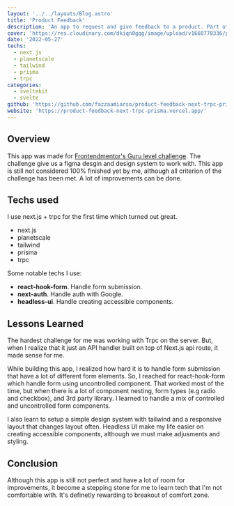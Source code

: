 ```yaml
---
layout: '../../layouts/Blog.astro'
title: 'Product Feedback'
description: 'An app to request and give feedback to a product. Part of Frontendmentor.io Guru challenge'
cover: 'https://res.cloudinary.com/dkiqn0gqg/image/upload/v1660770336/product-feedback-frontendmentor.png'
date: '2022-05-27'
techs:
  - next.js
  - planetscale
  - tailwind
  - prisma
  - trpc
categories:
  - sveltekit
  - svelte
github: 'https://github.com/fazzaamiarso/product-feedback-next-trpc-prisma'
website: 'https://product-feedback-next-trpc-prisma.vercel.app/'
---
```


## Overview

This app was made for [Frontendmentor's Guru level challenge](https://www.frontendmentor.io/challenges/product-feedback-app-wbvUYqjR6/hub/product-feedback-app-1FrgsEUQci). The challenge give us a figma desgin and
design system to work with. This app is still not considered 100% finished yet by me, although all criterion of the challenge has been met. A lot of improvements
can be done.

## Techs used

I use next.js + trpc for the first time which turned out great.

- next.js
- planetscale
- tailwind
- prisma
- trpc

Some notable techs I use:

- **react-hook-form**. Handle form submission.
- **next-auth**. Handle auth with Google.
- **headless-ui**. Handle creating accessible components.

## Lessons Learned

The hardest challenge for me was working with Trpc on the server. But, when I realize that it just an API handler built on
top of Next.js api route, it made sense for me.

While building this app, I realized how hard it is to handle form submission that have a lot of different form elements.
So, I reached for react-hook-form which handle form using uncontrolled component. That worked most of the time, but when
there is a lot of component nesting, form types (e.g radio and checkbox), and 3rd party library. I learned to handle a mix of
controlled and uncontrolled form components.

I also learn to setup a simple design system with tailwind and a responsive layout that changes layout often. Headless UI
make my life easier on creating accessible components, although we must make adjusments and styling.

## Conclusion

Although this app is still not perfect and have a lot of room for improvements, it become a stepping stone for me to learn
tech that I'm not comfortable with. It's definetly rewarding to breakout of comfort zone.
